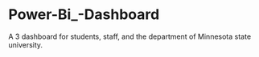 # Power-Bi_-Dashboard
A 3 dashboard for students, staff, and the department of Minnesota state university. 
